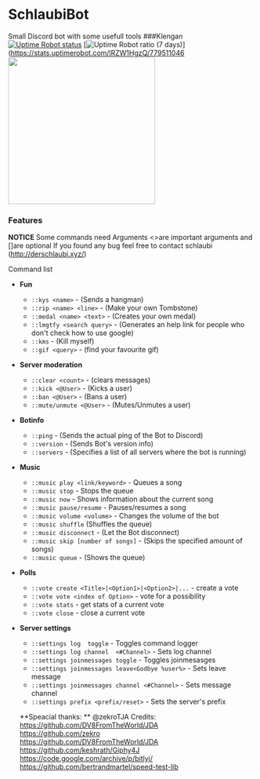 # SchlaubiBot
Small Discord bot with some usefull tools
###Klengan
[![Uptime Robot status](https://img.shields.io/uptimerobot/status/m779511046-c42978b8bcbefa73044af91d.svg)](https://stats.uptimerobot.com/lRZW1HgzQ/779511046)
[![Uptime Robot ratio (7 days)](https://img.shields.io/uptimerobot/ratio/7/m779511046-c42978b8bcbefa73044af91d.svg)](https://stats.uptimerobot.com/lRZW1HgzQ/779511046
<a href="https://schlb.pw/2xifVSF "><img src="https://github.com/zekroTJA/DiscordBot/blob/master/.websrc/add_to_discord.png?raw=true" width="300"/></a>

### Features
__**NOTICE**__
Some commands need Arguments <>are important arguments and []are optional 
If you found any bug feel free to contact schlaubi (http://derschlaubi.xyz/)

Command list
- **Fun**
  - `::kys <name>` - (Sends a hangman) 
  - `::rip <name> <line>` - (Make your own Tombstone) 
  - `::medal <name> <text>` - (Creates your own medal) 
  - `::lmgtfy <search query>` - (Generates an help link for people who don't check how to use google) 
  - `::kms` - (Kill myself)
  - `::gif <query>` - (find your favourite gif)
  
- **Server moderation**
  - `::clear <count>` - (clears messages)
  - `::kick <@User>` - (Kicks a user)
  - `::ban <@User>` - (Bans a user) 
  - `::mute/unmute <@User>` - (Mutes/Unmutes a user)
  
- **Botinfo**
  - `::ping` - (Sends the actual ping of the Bot to Discord) 
  - `::version` - (Sends Bot's version info) 
  - `::servers` - (Specifies a list of all servers where the bot is running)
  
- **Music**
  - `::music play <link/keyword>`  -  Queues a song
  - `::music stop`  -  Stops the queue
  - `::music now`  -  Shows information about the current song
  - `::music pause/resume`  -  Pauses/resumes a song
  - `::music volume <volume>` - Changes the volume of the bot 
  - `::music shuffle` (Shuffles the queue) 
  - `::music disconnect` - (Let the Bot disconnect)
  - `::music skip [number of songs]` - (Skips the specified amount of songs)
  - `::music queue` - (Shows the queue)
  
- **Polls**
  - `::vote create <Title>|<Option1>|<Option2>|...`  -  create a vote
  - `::vote vote <index of Option>`  -  vote for a possibility
  - `::vote stats`  -  get stats of a current vote
  - `::vote close`  -  close a current vote
  
- **Server settings** 
  - `::settings log  toggle`  -  Toggles command logger
  - `::settings log channel  <#Channel>`  -  Sets log channel
  - `::settings joinmessages toggle`  -  Toggles joinmesasges
  - `::settings joinmessages leave<Godbye %user%>` -  Sets leave message
  - `::settings joinmessages channel <#Channel>` - Sets message channel
  - `::settings prefix <prefix/reset>`  -  Sets the server's prefix
  
  **Speacial thanks: ** @zekroTJA
Credits: 
<br>https://github.com/DV8FromTheWorld/JDA
<br>https://github.com/zekro
<br>https://github.com/DV8FromTheWorld/JDA
<br>https://github.com/keshrath/Giphy4J
<br>https://code.google.com/archive/p/bitlyj/
<br>https://github.com/bertrandmartel/speed-test-lib
